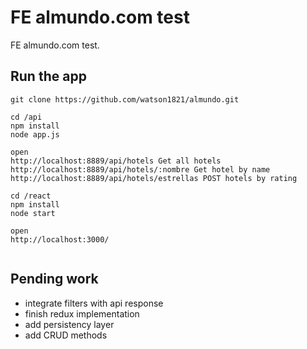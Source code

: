 # FE almundo.com test
FE almundo.com test.

## Run the app

```
git clone https://github.com/watson1821/almundo.git

cd /api
npm install
node app.js

open 
http://localhost:8889/api/hotels Get all hotels
http://localhost:8889/api/hotels/:nombre Get hotel by name
http://localhost:8889/api/hotels/estrellas POST hotels by rating

cd /react
npm install
node start

open
http://localhost:3000/


```
## Pending work

- integrate filters with api response
- finish redux implementation
- add persistency layer
- add CRUD methods
